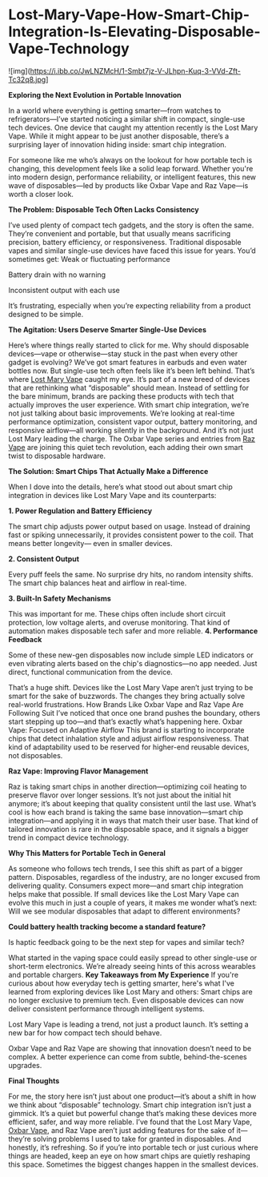 # Lost-Mary-Vape-How-Smart-Chip-Integration-Is-Elevating-Disposable-Vape-Technology
![img](https://i.ibb.co/JwLNZMcH/1-Smbt7jz-V-JLhpn-Kuq-3-VVd-Zft-Tc32q8.jpg]

**Exploring the Next Evolution in Portable Innovation**

In a world where everything is getting smarter—from watches to refrigerators—I’ve started noticing a similar shift in compact, single-use tech devices. One device that caught my attention recently is the Lost Mary Vape. While it might appear to be just another disposable, there’s a surprising layer of innovation hiding inside: smart chip integration.

For someone like me who’s always on the lookout for how portable tech is changing, this development feels like a solid leap forward. Whether you're into modern design, performance reliability, or intelligent features, this new wave of disposables—led by products like Oxbar Vape and Raz Vape—is worth a closer look.

**The Problem: Disposable Tech Often Lacks Consistency**


I’ve used plenty of compact tech gadgets, and the story is often the same. They’re convenient and portable, but that usually means sacrificing precision, battery efficiency, or responsiveness. Traditional disposable vapes and similar single-use devices have faced this issue for years. You’d sometimes get:
Weak or fluctuating performance


Battery drain with no warning


Inconsistent output with each use


It’s frustrating, especially when you’re expecting reliability from a product designed to be simple.

**The Agitation: Users Deserve Smarter Single-Use Devices**

Here’s where things really started to click for me.
Why should disposable devices—vape or otherwise—stay stuck in the past when every other gadget is evolving? We’ve got smart features in earbuds and even water bottles now. But single-use tech often feels like it’s been left behind.
That’s where [Lost Mary Vape](https://vapemarley.com/lost-mary-vape/) caught my eye. It’s part of a new breed of devices that are rethinking what “disposable” should mean. Instead of settling for the bare minimum, brands are packing these products with tech that actually improves the user experience.
With smart chip integration, we’re not just talking about basic improvements. We’re looking at real-time performance optimization, consistent vapor output, battery monitoring, and responsive airflow—all working silently in the background.
And it’s not just Lost Mary leading the charge. The Oxbar Vape series and entries from [Raz Vape](https://razzofficialsite.com/) are joining this quiet tech revolution, each adding their own smart twist to disposable hardware.

**The Solution: Smart Chips That Actually Make a Difference**

When I dove into the details, here’s what stood out about smart chip integration in devices like Lost Mary Vape and its counterparts:

**1. Power Regulation and Battery Efficiency**

The smart chip adjusts power output based on usage. Instead of draining fast or spiking unnecessarily, it provides consistent power to the coil. That means better longevity—
even in smaller devices.

**2. Consistent Output**
   
Every puff feels the same. No surprise dry hits, no random intensity shifts. The smart chip balances heat and airflow in real-time.

**3. Built-In Safety Mechanisms**

This was important for me. These chips often include short circuit protection, low voltage alerts, and overuse monitoring. That kind of automation makes disposable tech safer and more reliable.
**4. Performance Feedback**

   Some of these new-gen disposables now include simple LED indicators or even vibrating alerts based on the chip's diagnostics—no app needed. Just direct, functional communication from the device.
   
That’s a huge shift. Devices like the Lost Mary Vape aren’t just trying to be smart for the sake of buzzwords. The changes they bring actually solve real-world frustrations.
How Brands Like Oxbar Vape and Raz Vape Are Following Suit
I’ve noticed that once one brand pushes the boundary, others start stepping up too—and that’s exactly what’s happening here.
Oxbar Vape: Focused on Adaptive Airflow
This brand is starting to incorporate chips that detect inhalation style and adjust airflow responsiveness. That kind of adaptability used to be reserved for higher-end reusable devices, not disposables.

**Raz Vape: Improving Flavor Management**

Raz is taking smart chips in another direction—optimizing coil heating to preserve flavor over longer sessions. It’s not just about the initial hit anymore; it’s about keeping that quality consistent until the last use.
What’s cool is how each brand is taking the same base innovation—smart chip integration—and applying it in ways that match their user base. That kind of tailored innovation 
is rare in the disposable space, and it signals a bigger trend in compact device technology.

**Why This Matters for Portable Tech in General**

As someone who follows tech trends, I see this shift as part of a bigger pattern. Disposables, regardless of the industry, are no longer excused from delivering quality. Consumers expect more—and smart chip integration helps make that possible.
If small devices like the Lost Mary Vape can evolve this much in just a couple of years, it makes me wonder what’s next:
Will we see modular disposables that adapt to different environments?


**Could battery health tracking become a standard feature?**


Is haptic feedback going to be the next step for vapes and similar tech?


What started in the vaping space could easily spread to other single-use or short-term electronics. We’re already seeing hints of this across wearables and portable chargers.
**Key Takeaways from My Experience**
If you're curious about how everyday tech is getting smarter, here's what I've learned from exploring devices like Lost Mary and others:
Smart chips are no longer exclusive to premium tech. Even disposable devices can now deliver consistent performance through intelligent systems.


Lost Mary Vape is leading a trend, not just a product launch. It’s setting a new bar for how compact tech should behave.


Oxbar Vape and Raz Vape are showing that innovation doesn’t need to be complex. A better experience can come from subtle, behind-the-scenes upgrades.


**Final Thoughts**

For me, the story here isn’t just about one product—it’s about a shift in how we think about “disposable” technology. Smart chip integration isn’t just a gimmick. It’s a quiet but powerful change that’s making these devices more efficient, safer, and way more reliable.
I’ve found that the Lost Mary Vape, [Oxbar Vape](https://vapemarley.com/oxbar/), and Raz Vape aren’t just adding features for the sake of it—they’re solving problems I used to take for granted in disposables. And honestly, it’s refreshing.
So if you’re into portable tech or just curious where things are headed, keep an eye on how smart chips are quietly reshaping this space. Sometimes the biggest changes happen in the smallest devices.

